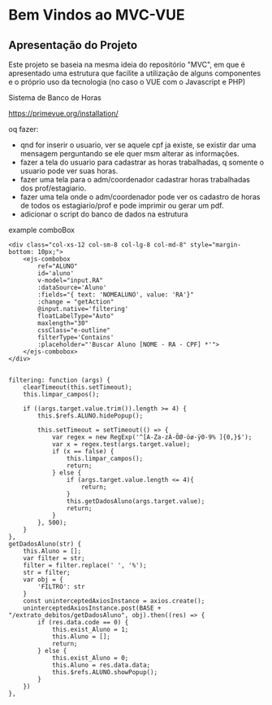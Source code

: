 # Bem Vindos ao MVC-VUE

## Apresentação do Projeto

Este projeto se baseia na mesma ideia do repositório "MVC", em que é apresentado
uma estrutura que facilite a utilização de alguns componentes e o próprio uso
da tecnologia (no caso o VUE com o Javascript e PHP)

Sistema de Banco de Horas

https://primevue.org/installation/

oq fazer:
  - qnd for inserir o usuario, ver se aquele cpf ja existe, se existir dar uma mensagem perguntando se ele quer msm alterar as informações.
  - fazer a tela do usuario para cadastrar as horas trabalhadas, q somente o usuario pode ver suas horas.
  - fazer uma tela para o adm/coordenador cadastrar horas trabalhadas dos prof/estagiario.
  - fazer uma tela onde o adm/coordenador pode ver os cadastro de horas de todos os estagiario/prof e pode imprimir ou gerar um pdf.
  - adicionar o script do banco de dados na estrutura


example comboBox

    <div class="col-xs-12 col-sm-8 col-lg-8 col-md-8" style="margin-bottom: 10px;">
        <ejs-combobox
            ref="ALUNO"
            id='aluno'
            v-model="input.RA"
            :dataSource='Aluno'
            :fields="{ text: 'NOMEALUNO', value: 'RA'}"
            :change = "getAction"
            @input.native='filtering'
            floatLabelType="Auto"
            maxlength="30"
            cssClass="e-outline"
            filterType='Contains'
            :placeholder="'Buscar Aluno [NOME - RA - CPF] *'">
        </ejs-combobox>
    </div>


    filtering: function (args) {
        clearTimeout(this.setTimeout);
        this.limpar_campos();
    
        if ((args.target.value.trim()).length >= 4) {
            this.$refs.ALUNO.hidePopup();
    
            this.setTimeout = setTimeout(() => {
                var regex = new RegExp('^[A-Za-zÀ-ÖØ-öø-ÿ0-9% ]{0,}$');
                var x = regex.test(args.target.value);
                if (x == false) {
                    this.limpar_campos();
                    return;
                } else {
                    if (args.target.value.length <= 4){
                        return;
                    }
                    this.getDadosAluno(args.target.value);
                    return;
                }
            }, 500);
        }
    },
    getDadosAluno(str) {
        this.Aluno = [];
        var filter = str;
        filter = filter.replace(' ', '%');
        str = filter;
        var obj = {
            'FILTRO': str
        }
        const uninterceptedAxiosInstance = axios.create();
        uninterceptedAxiosInstance.post(BASE + "/extrato_debitos/getDadosAluno", obj).then((res) => {
            if (res.data.code == 0) {
                this.exist_Aluno = 1;
                this.Aluno = [];
                return;
            } else {
                this.exist_Aluno = 0;
                this.Aluno = res.data.data;
                this.$refs.ALUNO.showPopup();
            }
        })
    },
